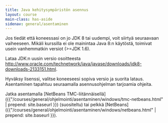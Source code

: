 ```yaml
---
title: Java kehitysympäristön asennus
layout: course
main-class: has-aside
sidenav: general/asentaminen
---	
```

Jos tiedät että koneessasi on jo JDK 8 tai uudempi, voit siirtyä seuraavaan vaiheeseen. Mikäli kurssilla ei ole mainintaa Java 8:n käytöstä, toimivat usein vanhemmatkin versiot (>=JDK 1.6).

Lataa JDK:n uusin versio osoitteesta <http://www.oracle.com/technetwork/java/javase/downloads/jdk8-downloads-2133151.html>.

Hyväksy lisenssi, valitse koneeseesi sopiva versio ja suorita lataus. Asentaminen tapahtuu seuraamalla asennusohjelman tarjoamia ohjeita.

Jatka asentamalla [NetBeans TMC-liitännäisellä]({{"/courses/general/ohjelmointi/asentaminen/windows/tmc-netbeans.html" | prepend: site.baseurl }}) (suositeltu) tai  pelkkä [NetBeans]({{"/courses/general/ohjelmointi/asentaminen/windows/netbeans.html" | prepend: site.baseurl }}).